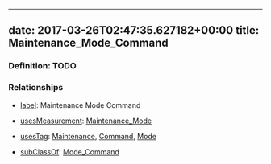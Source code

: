 
---
date: 2017-03-26T02:47:35.627182+00:00
title: Maintenance_Mode_Command
---
### Definition: TODO

### Relationships

* [label](http://www.w3.org/2000/01/rdf-schema#label): Maintenance Mode Command

* [usesMeasurement](https://brickschema.org/schema/1.0/BrickFrame#usesMeasurement): [Maintenance_Mode](https://brickschema.org/schema/1.0/Brick#Maintenance_Mode)

* [usesTag](https://brickschema.org/schema/1.0/BrickFrame#usesTag): [Maintenance](https://brickschema.org/schema/1.0/BrickTag#Maintenance), [Command](https://brickschema.org/schema/1.0/BrickTag#Command), [Mode](https://brickschema.org/schema/1.0/BrickTag#Mode)

* [subClassOf](http://www.w3.org/2000/01/rdf-schema#subClassOf): [Mode_Command](https://brickschema.org/schema/1.0/Brick#Mode_Command)
